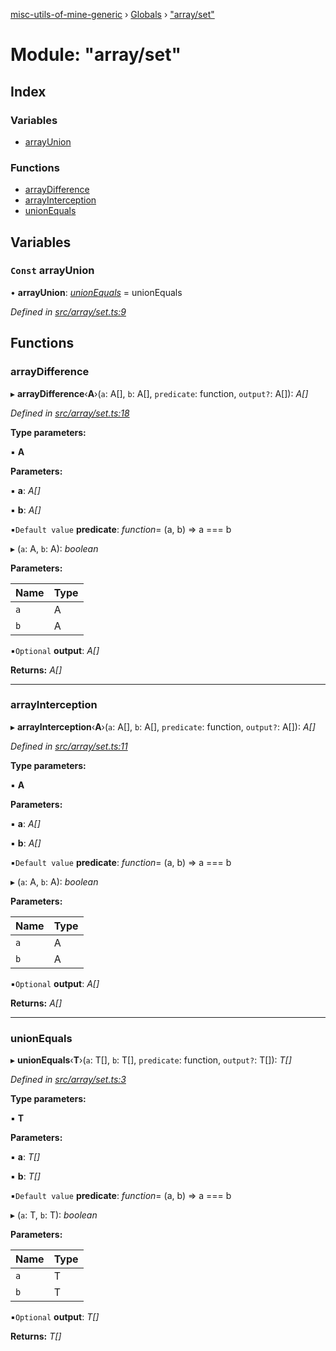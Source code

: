 [misc-utils-of-mine-generic](../README.md) › [Globals](../globals.md) › ["array/set"](_array_set_.md)

# Module: "array/set"

## Index

### Variables

* [arrayUnion](_array_set_.md#const-arrayunion)

### Functions

* [arrayDifference](_array_set_.md#arraydifference)
* [arrayInterception](_array_set_.md#arrayinterception)
* [unionEquals](_array_set_.md#unionequals)

## Variables

### `Const` arrayUnion

• **arrayUnion**: *[unionEquals](_array_set_.md#unionequals)* = unionEquals

*Defined in [src/array/set.ts:9](https://github.com/cancerberoSgx/misc-utils-of-mine/blob/fb59bcc/misc-utils-of-mine-generic/src/array/set.ts#L9)*

## Functions

###  arrayDifference

▸ **arrayDifference**‹**A**›(`a`: A[], `b`: A[], `predicate`: function, `output?`: A[]): *A[]*

*Defined in [src/array/set.ts:18](https://github.com/cancerberoSgx/misc-utils-of-mine/blob/fb59bcc/misc-utils-of-mine-generic/src/array/set.ts#L18)*

**Type parameters:**

▪ **A**

**Parameters:**

▪ **a**: *A[]*

▪ **b**: *A[]*

▪`Default value`  **predicate**: *function*= (a, b) => a === b

▸ (`a`: A, `b`: A): *boolean*

**Parameters:**

Name | Type |
------ | ------ |
`a` | A |
`b` | A |

▪`Optional`  **output**: *A[]*

**Returns:** *A[]*

___

###  arrayInterception

▸ **arrayInterception**‹**A**›(`a`: A[], `b`: A[], `predicate`: function, `output?`: A[]): *A[]*

*Defined in [src/array/set.ts:11](https://github.com/cancerberoSgx/misc-utils-of-mine/blob/fb59bcc/misc-utils-of-mine-generic/src/array/set.ts#L11)*

**Type parameters:**

▪ **A**

**Parameters:**

▪ **a**: *A[]*

▪ **b**: *A[]*

▪`Default value`  **predicate**: *function*= (a, b) => a === b

▸ (`a`: A, `b`: A): *boolean*

**Parameters:**

Name | Type |
------ | ------ |
`a` | A |
`b` | A |

▪`Optional`  **output**: *A[]*

**Returns:** *A[]*

___

###  unionEquals

▸ **unionEquals**‹**T**›(`a`: T[], `b`: T[], `predicate`: function, `output?`: T[]): *T[]*

*Defined in [src/array/set.ts:3](https://github.com/cancerberoSgx/misc-utils-of-mine/blob/fb59bcc/misc-utils-of-mine-generic/src/array/set.ts#L3)*

**Type parameters:**

▪ **T**

**Parameters:**

▪ **a**: *T[]*

▪ **b**: *T[]*

▪`Default value`  **predicate**: *function*= (a, b) => a === b

▸ (`a`: T, `b`: T): *boolean*

**Parameters:**

Name | Type |
------ | ------ |
`a` | T |
`b` | T |

▪`Optional`  **output**: *T[]*

**Returns:** *T[]*
